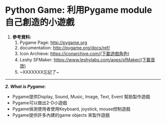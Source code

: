 # Python Game: 利用Pygame module 自己創造的小遊戲
  
1. **參考資料:**
    1. Pygame Page: http://pygame.org
    2. documentation: http://pygame.org/docs/ref/
    3. Icon Archieve: https://iconarchive.com/(下載遊戲角色)
    4. Leshy SFMaker: https://www.leshylabs.com/apps/sfMaker/(下載音效)
    5. ~XXXXXXX忘記了~


------

**_2. What is Pygame_**:
  * Pygame提供Display, Sound, Music, Image, Text, Event 幫助製作遊戲
  * Pygame可以做出2-D小遊戲
  * Pygame偵測使用者使用Keyboard, joystick, mouse控制遊戲
  * Pygame提供許多內建的game objects 來製作遊戲
